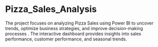 # Pizza_Sales_Analysis
The project focuses on analyzing Pizza Sales using Power BI to uncover trends, optimize business strategies, and improve decision-making  processes . The interactive dashboard provides  insights into sales performance, customer  performance, and seasonal trends.
